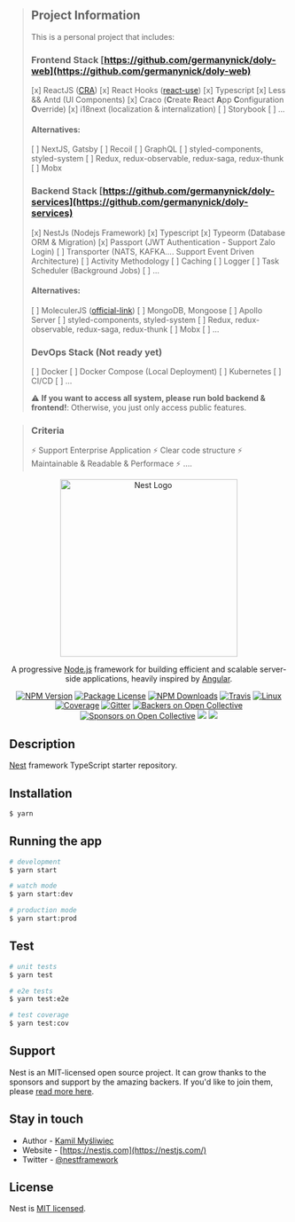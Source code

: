 > ## Project Information
>
> This is a personal project that includes:
>
> ### Frontend Stack [https://github.com/germanynick/doly-web](https://github.com/germanynick/doly-web)
>
> [x] ReactJS ([CRA](https://github.com/facebook/create-react-app))
> [x] React Hooks ([react-use](https://streamich.github.io/react-use))
> [x] Typescript
> [x] Less && Antd (UI Components)
> [x] Craco (**C**reate **R**eact **A**pp **C**onfiguration **O**verride)
> [x] i18next (localization & internalization)
> [ ] Storybook
> [ ] ...
>
> #### Alternatives:
>
> [ ] NextJS, Gatsby
> [ ] Recoil
> [ ] GraphQL
> [ ] styled-components, styled-system
> [ ] Redux, redux-observable, redux-saga, redux-thunk
> [ ] Mobx
>
> ### Backend Stack [https://github.com/germanynick/doly-services](https://github.com/germanynick/doly-services)
>
> [x] NestJs (Nodejs Framework)
> [x] Typescript
> [x] Typeorm (Database ORM & Migration)
> [x] Passport (JWT Authentication - Support Zalo Login)
> [ ] Transporter (NATS, KAFKA.... Support Event Driven Architecture)
> [ ] Activity Methodology
> [ ] Caching
> [ ] Logger
> [ ] Task Scheduler (Background Jobs)
> [ ] ...
>
> #### Alternatives:
>
> [ ] MoleculerJS ([official-link](https://moleculer.services))
> [ ] MongoDB, Mongoose
> [ ] Apollo Server
> [ ] styled-components, styled-system
> [ ] Redux, redux-observable, redux-saga, redux-thunk
> [ ] Mobx
> [ ] ...
>
> ### DevOps Stack (Not ready yet)
>
> [ ] Docker
> [ ] Docker Compose (Local Deployment)
> [ ] Kubernetes
> [ ] CI/CD
> [ ] ...
>
> :warning: **If you want to access all system, please run bold backend & frontend!**: Otherwise, you just only access public features.

> ### Criteria
>
> :zap: Support Enterprise Application
> :zap: Clear code structure
> :zap: Maintainable & Readable & Performace
> :zap: ....

<p align="center">
  <a href="http://nestjs.com/" target="blank"><img src="https://nestjs.com/img/logo_text.svg" width="320" alt="Nest Logo" /></a>
</p>

[travis-image]: https://api.travis-ci.org/nestjs/nest.svg?branch=master
[travis-url]: https://travis-ci.org/nestjs/nest
[linux-image]: https://img.shields.io/travis/nestjs/nest/master.svg?label=linux
[linux-url]: https://travis-ci.org/nestjs/nest

  <p align="center">A progressive <a href="http://nodejs.org" target="blank">Node.js</a> framework for building efficient and scalable server-side applications, heavily inspired by <a href="https://angular.io" target="blank">Angular</a>.</p>
    <p align="center">
<a href="https://www.npmjs.com/~nestjscore"><img src="https://img.shields.io/npm/v/@nestjs/core.svg" alt="NPM Version" /></a>
<a href="https://www.npmjs.com/~nestjscore"><img src="https://img.shields.io/npm/l/@nestjs/core.svg" alt="Package License" /></a>
<a href="https://www.npmjs.com/~nestjscore"><img src="https://img.shields.io/npm/dm/@nestjs/core.svg" alt="NPM Downloads" /></a>
<a href="https://travis-ci.org/nestjs/nest"><img src="https://api.travis-ci.org/nestjs/nest.svg?branch=master" alt="Travis" /></a>
<a href="https://travis-ci.org/nestjs/nest"><img src="https://img.shields.io/travis/nestjs/nest/master.svg?label=linux" alt="Linux" /></a>
<a href="https://coveralls.io/github/nestjs/nest?branch=master"><img src="https://coveralls.io/repos/github/nestjs/nest/badge.svg?branch=master#5" alt="Coverage" /></a>
<a href="https://gitter.im/nestjs/nestjs?utm_source=badge&utm_medium=badge&utm_campaign=pr-badge&utm_content=body_badge"><img src="https://badges.gitter.im/nestjs/nestjs.svg" alt="Gitter" /></a>
<a href="https://opencollective.com/nest#backer"><img src="https://opencollective.com/nest/backers/badge.svg" alt="Backers on Open Collective" /></a>
<a href="https://opencollective.com/nest#sponsor"><img src="https://opencollective.com/nest/sponsors/badge.svg" alt="Sponsors on Open Collective" /></a>
  <a href="https://paypal.me/kamilmysliwiec"><img src="https://img.shields.io/badge/Donate-PayPal-dc3d53.svg"/></a>
  <a href="https://twitter.com/nestframework"><img src="https://img.shields.io/twitter/follow/nestframework.svg?style=social&label=Follow"></a>
</p>
  <!--[![Backers on Open Collective](https://opencollective.com/nest/backers/badge.svg)](https://opencollective.com/nest#backer)
  [![Sponsors on Open Collective](https://opencollective.com/nest/sponsors/badge.svg)](https://opencollective.com/nest#sponsor)-->

## Description

[Nest](https://github.com/nestjs/nest) framework TypeScript starter repository.

## Installation

```bash
$ yarn
```

## Running the app

```bash
# development
$ yarn start

# watch mode
$ yarn start:dev

# production mode
$ yarn start:prod
```

## Test

```bash
# unit tests
$ yarn test

# e2e tests
$ yarn test:e2e

# test coverage
$ yarn test:cov
```

## Support

Nest is an MIT-licensed open source project. It can grow thanks to the sponsors and support by the amazing backers. If you'd like to join them, please [read more here](https://docs.nestjs.com/support).

## Stay in touch

- Author - [Kamil Myśliwiec](https://kamilmysliwiec.com)
- Website - [https://nestjs.com](https://nestjs.com/)
- Twitter - [@nestframework](https://twitter.com/nestframework)

## License

Nest is [MIT licensed](LICENSE).
